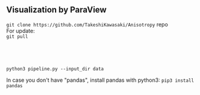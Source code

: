 ## Visualization by ParaView 

`git clone https://github.com/TakeshiKawasaki/Anisotropy` repo <br>
 For update:<br>
 `git pull` 


##  <br>
`python3 pipeline.py --input_dir data`

In case you don't have "pandas", install pandas with python3:
`pip3 install pandas`
